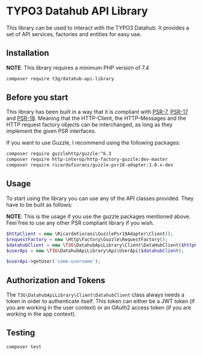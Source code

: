 # TYPO3 Datahub API Library

This library can be used to interact with the TYPO3 Datahub. It provides a set of API services, factories and entities for easy use.

## Installation

**NOTE**: This library requires a minimum PHP version of 7.4

```bash
composer require t3g/datahub-api-library
```

## Before you start

This library has been built in a way that it is compliant with [PSR-7](https://www.php-fig.org/psr/psr-7/), [PSR-17](https://www.php-fig.org/psr/psr-17/) and [PSR-18](https://www.php-fig.org/psr/psr-18/). Meaning that the HTTP-Client, the HTTP-Messages and the HTTP request factory objects can be interchanged, as long as they implement the given PSR interfaces.

If you want to use Guzzle, I recommend using the following packages:
```bash
composer require guzzlehttp/guzzle:^6.3
composer require http-interop/http-factory-guzzle:dev-master
composer require ricardofiorani/guzzle-psr18-adapter:1.0.x-dev
```

## Usage

To start using the library you can use any of the API classes provided. They have to be built as follows:

**NOTE**: This is the usage if you use the guzzle packages mentioned above. Feel free to use any other PSR compliant library if you wish.
```php
$httpClient = new \RicardoFiorani\GuzzlePsr18Adapter\Client();
$requestFactory = new \Http\Factory\Guzzle\RequestFactory();
$datahubClient = new \T3G\DatahubApiLibrary\Client\DataHubClient($httpClient, $requestFactory, 'YourTokenHere');
$userApi = new \T3G\DatahubApiLibrary\Api\UserApi($datahubClient);

$userApi->getUser('some-username');
```

## Authorization and Tokens

The `T3G\DatahubApiLibrary\Client\DatahubClient` class always needs a token in order to authenticate itself. This token can either be a JWT token (if you are working in the user context) or an OAuth2 access token (if you are working in the app context).

## Testing
```bash
composer test
```
